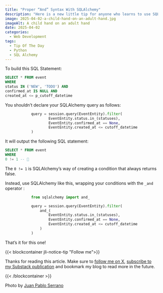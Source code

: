 ```yaml
---
title: "Proper “And” Syntax With SQLAlchemy"
description: "Here is a new little tip for anyone who learns to use SQLAlchemy."
image: 2025-04-02-a-child-hand-on-an-adult-hand.jpg
imageAlt: A child hand on an adult hand
date: 2025-04-02
categories:
  - Web Development
tags:
  - Tip Of The Day
  - Python
  - SQL Alchemy
---
```


To build this SQL Statement:

```sql
SELECT * FROM event
WHERE
status IN ('NEW', 'TODO') AND
confirmed_at IS NULL AND
created_at <= p_cutoff_datetime
```

You shouldn’t declare your SQLAlchemy query as follows:

```python
            query = session.query(EventEntity).filter(
                    EventEntity.status.in_(statuses),
                    EventEntity.confirmed_at == None,
                    EventEntity.created_at <= cutoff_datetime
            )
```

It will output the following SQL statement:

```sql
SELECT * FROM event
WHERE
0 != 1 -- 🤔
```

The `0 != 1` is SQLAlchemy’s way of creating a condition that always returns false.

Instead, use SQLAlchemy like this, wrapping your conditions with the `_and` operator :

```python
            from sqlalchemy import and_

            query = session.query(EventEntity).filter(
                and_(
                    EventEntity.status.in_(statuses),
                    EventEntity.confirmed_at == None,
                    EventEntity.created_at <= cutoff_datetime
                )
            )
```

That’s it for this one!

{{< blockcontainer jli-notice-tip "Follow me">}}

Thanks for reading this article. Make sure to [follow me on X](https://x.com/LitzlerJeremie), [subscribe to my Substack publication](https://iamjeremie.substack.com/) and bookmark my blog to read more in the future.

{{< /blockcontainer >}}

Photo by [Juan Pablo Serrano](https://www.pexels.com/photo/father-and-child-s-hands-together-1250452/)

